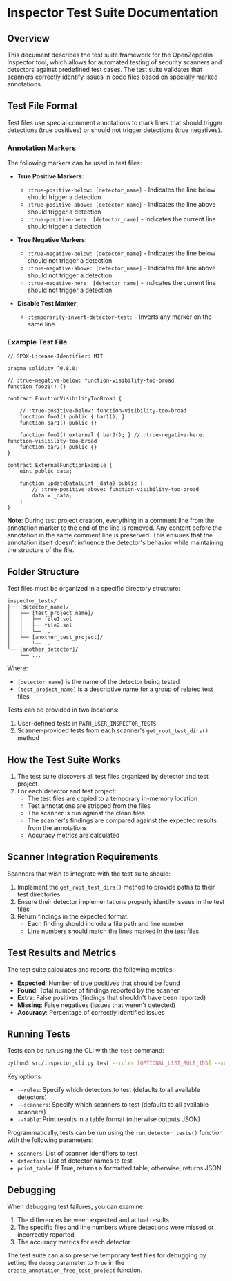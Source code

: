 # Inspector Test Suite Documentation

## Overview

This document describes the test suite framework for the OpenZeppelin Inspector tool, which allows for automated testing of security scanners and detectors against predefined test cases. The test suite validates that scanners correctly identify issues in code files based on specially marked annotations.

## Test File Format

Test files use special comment annotations to mark lines that should trigger detections (true positives) or should not trigger detections (true negatives).

### Annotation Markers

The following markers can be used in test files:

- **True Positive Markers**:
  - ```:true-positive-below: [detector_name]``` - Indicates the line below should trigger a detection
  - ```:true-positive-above: [detector_name]``` - Indicates the line above should trigger a detection
  - ```:true-positive-here: [detector_name]``` - Indicates the current line should trigger a detection

- **True Negative Markers**:
  - ```:true-negative-below: [detector_name]``` - Indicates the line below should not trigger a detection
  - ```:true-negative-above: [detector_name]``` - Indicates the line above should not trigger a detection
  - ```:true-negative-here: [detector_name]``` - Indicates the current line should not trigger a detection

- **Disable Test Marker**:
  - ```:temporarily-invert-detector-test:``` - Inverts any marker on the same line

### Example Test File

```solidity
// SPDX-License-Identifier: MIT

pragma solidity ^0.8.0;

// :true-negative-below: function-visibility-too-broad
function fooz1() {}

contract FunctionVisibilityTooBroad {

    // :true-positive-below: function-visibility-too-broad
    function foo1() public { bar1(); }
    function bar1() public {}
    
    function foo2() external { bar2(); } // :true-negative-here: function-visibility-too-broad
    function bar2() public {}
}

contract ExternalFunctionExample {
    uint public data;
    
    function updateData(uint _data) public {
        // :true-positive-above: function-visibility-too-broad
        data = _data;
    }
}
```

**Note**: During test project creation, everything in a comment line from the annotation marker to the end of the line is removed. Any content before the annotation in the same comment line is preserved. This ensures that the annotation itself doesn't influence the detector's behavior while maintaining the structure of the file.

## Folder Structure

Test files must be organized in a specific directory structure:

```
inspector_tests/
├── [detector_name]/
│   ├── [test_project_name]/
│   │   ├── file1.sol
│   │   ├── file2.sol
│   │   └── ...
│   └── [another_test_project]/
│       └── ...
└── [another_detector]/
    └── ...
```

Where:
- ```[detector_name]``` is the name of the detector being tested
- ```[test_project_name]``` is a descriptive name for a group of related test files

Tests can be provided in two locations:
1. User-defined tests in ```PATH_USER_INSPECTOR_TESTS```
2. Scanner-provided tests from each scanner's ```get_root_test_dirs()``` method

## How the Test Suite Works

1. The test suite discovers all test files organized by detector and test project
2. For each detector and test project:
   - The test files are copied to a temporary in-memory location
   - Test annotations are stripped from the files
   - The scanner is run against the clean files
   - The scanner's findings are compared against the expected results from the annotations
   - Accuracy metrics are calculated

## Scanner Integration Requirements

Scanners that wish to integrate with the test suite should:

1. Implement the ```get_root_test_dirs()``` method to provide paths to their test directories
2. Ensure their detector implementations properly identify issues in the test files
3. Return findings in the expected format:
   - Each finding should include a file path and line number
   - Line numbers should match the lines marked in the test files

## Test Results and Metrics

The test suite calculates and reports the following metrics:

- **Expected**: Number of true positives that should be found
- **Found**: Total number of findings reported by the scanner
- **Extra**: False positives (findings that shouldn't have been reported)
- **Missing**: False negatives (issues that weren't detected)
- **Accuracy**: Percentage of correctly identified issues

## Running Tests

Tests can be run using the CLI with the ```test``` command:

```bash
python3 src/inspector_cli.py test --rules [OPTIONAL_LIST_RULE_IDS] --scanners [OPTIONAL_LIST_SCANNER_IDS] [--table]
```

Key options:
- ```--rules```: Specify which detectors to test (defaults to all available detectors)
- ```--scanners```: Specify which scanners to test (defaults to all available scanners)
- ```--table```: Print results in a table format (otherwise outputs JSON)

Programmatically, tests can be run using the ```run_detector_tests()``` function with the following parameters:
- ```scanners```: List of scanner identifiers to test
- ```detectors```: List of detector names to test
- ```print_table```: If True, returns a formatted table; otherwise, returns JSON

## Debugging

When debugging test failures, you can examine:
1. The differences between expected and actual results
2. The specific files and line numbers where detections were missed or incorrectly reported
3. The accuracy metrics for each detector

The test suite can also preserve temporary test files for debugging by setting the ```debug``` parameter to ```True``` in the ```create_annotation_free_test_project``` function.

